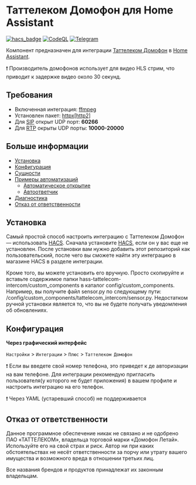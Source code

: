 # Таттелеком Домофон для Home Assistant
[![hacs_badge](https://img.shields.io/badge/HACS-Custom-41BDF5.svg?style=for-the-badge)](https://github.com/hacs/integration)
[![CodeQL](https://img.shields.io/badge/CODEQL-Passing-30C854.svg?style=for-the-badge)](https://github.com/dmamontov/hass-seafile/actions?query=CodeQL)
[![Telegram](https://img.shields.io/badge/Telegram-channel-34ABDF.svg?style=for-the-badge)](https://t.me/hass_mamontov_tech)

Компонент предназначен для интеграции [Таттелеком Домофон](https://tattelecom.ru/domofon/) в [Home Assistant](https://www.home-assistant.io/).

❗ Производитель домофонов использует для видео HLS стрим, что приводит к задержке видео около 30 секунд.

## Требования
* Включенная интеграция: [ffmpeg](https://www.home-assistant.io/integrations/ffmpeg/)
* Установлен пакет: [httpx\[http2\]](https://pypi.org/project/httpx/)
* Для [SIP](https://ru.wikipedia.org/wiki/%D0%9F%D1%80%D0%BE%D1%82%D0%BE%D0%BA%D0%BE%D0%BB_%D1%83%D1%81%D1%82%D0%B0%D0%BD%D0%BE%D0%B2%D0%BB%D0%B5%D0%BD%D0%B8%D1%8F_%D1%81%D0%B5%D0%B0%D0%BD%D1%81%D0%B0) открыт UDP порт: **60266**
* Для [RTP](https://ru.wikipedia.org/wiki/Real-time_Transport_Protocol) окрыты UDP порты: **10000-20000**

## Больше информации
- [Установка](https://github.com/dmamontov/hass-tattelecom-intercom/wiki/Установка)
- [Конфигурация](https://github.com/dmamontov/hass-tattelecom-intercom/wiki/Конфигурация)
- [Сущности](https://github.com/dmamontov/hass-tattelecom-intercom/wiki/Сущности)
- [Примеры автоматизаций](https://github.com/dmamontov/hass-tattelecom-intercom/wiki/Примеры-автоматизаций)
  - [Автоматическое открытие](https://github.com/dmamontov/hass-tattelecom-intercom/wiki/Примеры-автоматизаций#Автоматическое-открытие)
  - [Автоответчик](https://github.com/dmamontov/hass-tattelecom-intercom/wiki/Примеры-автоматизаций#Автоответчик)
- [Диагностика](https://github.com/dmamontov/hass-tattelecom-intercom/wiki/Диагностика)
- [Отказ от ответственности](https://github.com/dmamontov/hass-tattelecom-intercom/wiki/Отказ-от-ответственности)

## Установка
Самый простой способ настроить интеграцию с Таттелеком Домофон — использовать [HACS](https://hacs.xyz/). Сначала установите [HACS](https://hacs.xyz/), если он у вас еще не установлен. После установки вам нужно добавить этот репозиторий как пользовательский, после чего вы сможете найти эту интеграцию в магазине HACS в разделе интеграции.

Кроме того, вы можете установить его вручную. Просто скопируйте и вставьте содержимое папки hass-tattelecom-intercom/custom_components в каталог config/custom_components. Например, вы получите файл sensor.py по следующему пути: /config/custom_components/tattelecom_intercom/sensor.py. Недостатком ручной установки является то, что вы не будете получать уведомления об обновлениях.

## Конфигурация
**Через графический интерфейс**

`Настройки` > `Интеграции` > `Плюс` > `Таттелеком Домофон`

❗ Если вы введете свой номер телефона, это приведет к де авторизации на вам телефоне. Для интеграции рекомендую пригласить пользователя(у которого не будет приложения) в вашем профиле и настроить интеграцию на его телефон.

❗ Через YAML (устаревший способ) не поддерживается

## Отказ от ответственности
Данное программное обеспечение никак не связано и не одобрено ПАО «ТАТТЕЛЕКОМ», владельца торговой марки «Домофон Летай». Используйте его на свой страх и риск. Автор ни при каких обстоятельствах не несёт ответственности за порчу или утрату вашего имущества и возможного вреда в отношении третьих лиц.

Все названия брендов и продуктов принадлежат их законным владельцам.



